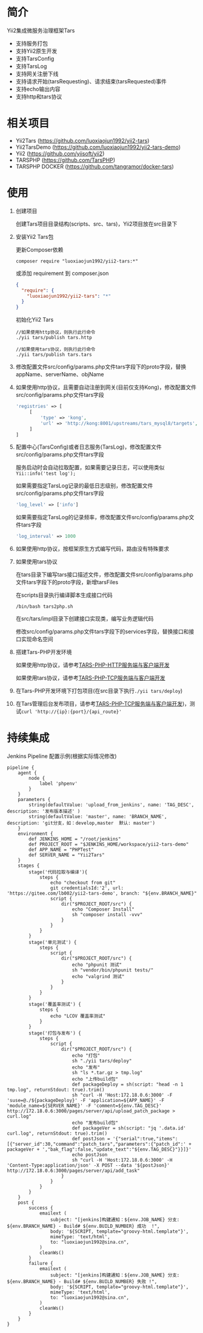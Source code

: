 # 简介
Yii2集成微服务治理框架Tars
* 支持服务打包
* 支持Yii2原生开发
* 支持TarsConfig
* 支持TarsLog
* 支持网关注册下线
* 支持请求开始(tarsRequesting)、请求结束(tarsRequested)事件
* 支持echo输出内容
* 支持http和tars协议

# 相关项目
* Yii2Tars (https://github.com/luoxiaojun1992/yii2-tars)
* Yii2TarsDemo (https://github.com/luoxiaojun1992/yii2-tars-demo)
* Yii2 (https://github.com/yiisoft/yii2)
* TARSPHP (https://github.com/TarsPHP)
* TARSPHP DOCKER (https://github.com/tangramor/docker-tars)

# 使用
1. 创建项目

   创建Tars项目目录结构(scripts、src、tars)，Yii2项目放在src目录下

2. 安装Yii2 Tars包

   更新Composer依赖

   ```shell
   composer require "luoxiaojun1992/yii2-tars:*"
   ```

   或添加 requirement 到 composer.json

   ```json
   {
     "require": {
       "luoxiaojun1992/yii2-tars": "*"
     }
   }
   ```
   
   初始化Yii2 Tars

   ```
   //如果使用http协议，则执行此行命令
   ./yii tars/publish tars.http

   //如果使用tars协议，则执行此行命令
   ./yii tars/publish tars.tars
   ```

3. 修改配置文件src/config/params.php文件tars字段下的proto字段，替换appName、serverName、objName

4. 如果使用http协议，且需要自动注册到网关(目前仅支持Kong)，修改配置文件src/config/params.php文件tars字段

   ```php
   'registries' => [
        [
            'type' => 'kong',
            'url' => 'http://kong:8001/upstreams/tars_mysql8/targets', //根据实际情况填写
        ]
   ]
   ```

5. 配置中心(TarsConfig)或者日志服务(TarsLog)，修改配置文件src/config/params.php文件tars字段

   服务启动时会自动拉取配置，如果需要记录日志，可以使用类似```Yii::info('test log');```
   
   如果需要指定TarsLog记录的最低日志级别，修改配置文件src/config/params.php文件tars字段
   
   ```php
   'log_level' => ['info']
   ```

   如果需要指定TarsLog的记录频率，修改配置文件src/config/params.php文件tars字段

   ```php
   'log_interval' => 1000
   ```

6. 如果使用http协议，按框架原生方式编写代码，路由没有特殊要求

7. 如果使用tars协议

   在tars目录下编写tars接口描述文件，修改配置文件src/config/params.php文件tars字段下的proto字段，新增tarsFiles

   在scripts目录执行编译脚本生成接口代码

   ```shell
   /bin/bash tars2php.sh
   ```

   在src/tars/impl目录下创建接口实现类，编写业务逻辑代码

   修改src/config/params.php文件tars字段下的services字段，替换接口和接口实现命名空间

8. 搭建Tars-PHP开发环境

   如果使用http协议，请参考[TARS-PHP-HTTP服务端与客户端开发](https://tangramor.gitlab.io/tars-docker-guide/3.TARS-PHP-HTTP%E6%9C%8D%E5%8A%A1%E7%AB%AF%E4%B8%8E%E5%AE%A2%E6%88%B7%E7%AB%AF%E5%BC%80%E5%8F%91/)

   如果使用tars协议，请参考[TARS-PHP-TCP服务端与客户端开发](https://tangramor.gitlab.io/tars-docker-guide/2.TARS-PHP-TCP%E6%9C%8D%E5%8A%A1%E7%AB%AF%E4%B8%8E%E5%AE%A2%E6%88%B7%E7%AB%AF%E5%BC%80%E5%8F%91/)

9. 在Tars-PHP开发环境下打包项目(在src目录下执行```./yii tars/deploy```)

10. 在Tars管理后台发布项目，请参考[TARS-PHP-TCP服务端与客户端开发](https://tangramor.gitlab.io/tars-docker-guide/2.TARS-PHP-TCP%E6%9C%8D%E5%8A%A1%E7%AB%AF%E4%B8%8E%E5%AE%A2%E6%88%B7%E7%AB%AF%E5%BC%80%E5%8F%91/))，测试```curl 'http://{ip}:{port}/{api_route}'```

# 持续集成
Jenkins Pipeline 配置示例(根据实际情况修改)
```
pipeline {
    agent {
        node {
            label 'phpenv'
        }
    }
    parameters { 
        string(defaultValue: 'upload_from_jenkins', name: 'TAG_DESC', description: '发布版本描述' )
        string(defaultValue: 'master', name: 'BRANCH_NAME', description: 'git分支，如：develop,master  默认: master')
    }
    environment {
        def JENKINS_HOME = "/root/jenkins"
        def PROJECT_ROOT = "$JENKINS_HOME/workspace/yii2-tars-demo"
        def APP_NAME = "PHPTest"
        def SERVER_NAME = "Yii2Tars"
    }
    stages {
        stage('代码拉取与编译'){
            steps {
                echo "checkout from git"
                git credentialsId:'2', url: 'https://gitee.com/lb002/yii2-tars-demo', branch: "${env.BRANCH_NAME}"
                script {
                    dir("$PROJECT_ROOT/src") {
                        echo "Composer Install"
                        sh "composer install -vvv"
                    }
                }
            }
        }
        stage('单元测试') {
            steps {
                script {
                    dir("$PROJECT_ROOT/src") {
                        echo "phpunit 测试"
                        sh "vendor/bin/phpunit tests/"
                        echo "valgrind 测试"
                    }
                }
            }
        }
        stage('覆盖率测试') {
            steps {
                echo "LCOV 覆盖率测试"
            }
        }
        stage('打包与发布') {
            steps {
                script {
                    dir("$PROJECT_ROOT/src") {
                        echo "打包"
                        sh "./yii tars/deploy"
                        echo "发布"
                        sh "ls *.tar.gz > tmp.log"
                        echo "上传build包"
                        def packageDeploy = sh(script: "head -n 1 tmp.log", returnStdout: true).trim()
                        sh "curl -H 'Host:172.18.0.6:3000' -F 'suse=@./${packageDeploy}' -F 'application=${APP_NAME}' -F 'module_name=${SERVER_NAME}' -F 'comment=${env.TAG_DESC}' http://172.18.0.6:3000/pages/server/api/upload_patch_package > curl.log"
                        echo "发布build包"
                        def packageVer = sh(script: "jq '.data.id' curl.log", returnStdout: true).trim()
                        def postJson = '{"serial":true,"items":[{"server_id":30,"command":"patch_tars","parameters":{"patch_id":' + packageVer + ',"bak_flag":false,"update_text":"${env.TAG_DESC}"}}]}'
                        echo postJson
                        sh "curl -H 'Host:172.18.0.6:3000' -H 'Content-Type:application/json' -X POST --data '${postJson}' http://172.18.0.6:3000/pages/server/api/add_task"
                    }
                }
            }
        }
    }
    post {
        success {
            emailext (
                subject: "[jenkins]构建通知：${env.JOB_NAME} 分支: ${env.BRANCH_NAME} - Build# ${env.BUILD_NUMBER} 成功  !",
                body: '${SCRIPT, template="groovy-html.template"}',
                mimeType: 'text/html',
                to: "luoxiaojun1992@sina.cn",
            )
            cleanWs()
        }
        failure {
            emailext (
                subject: "[jenkins]构建通知：${env.JOB_NAME} 分支: ${env.BRANCH_NAME} - Build# ${env.BUILD_NUMBER} 失败 !",
                body: '${SCRIPT, template="groovy-html.template"}',
                mimeType: 'text/html',
                to: "luoxiaojun1992@sina.cn",
            )
            cleanWs()
        }
    }
}
```
